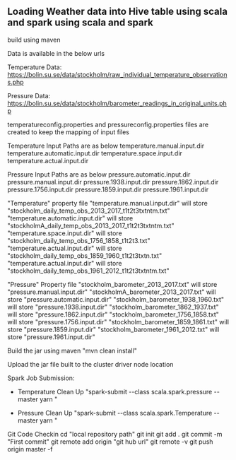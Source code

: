 ## Loading Weather data into Hive table using scala and spark  using scala and spark ##

build using maven

Data is available in the below urls

 Temperature Data: 
https://bolin.su.se/data/stockholm/raw_individual_temperature_observations.php


 Pressure Data: 
https://bolin.su.se/data/stockholm/barometer_readings_in_original_units.php

temperatureconfig.properties and pressureconfig.properties files are created to keep the mapping of input files

Temperature Input Paths are as below
temperature.manual.input.dir 
temperature.automatic.input.dir
temperature.space.input.dir
temperature.actual.input.dir

Pressure Input Paths are as below
pressure.automatic.input.dir
pressure.manual.input.dir 
pressure.1938.input.dir 
pressure.1862.input.dir 
pressure.1756.input.dir 
pressure.1859.input.dir
pressure.1961.input.dir

"Temperature" property file
"temperature.manual.input.dir" will store "stockholm_daily_temp_obs_2013_2017_t1t2t3txtntm.txt"     
"temperature.automatic.input.dir" will store "stockholmA_daily_temp_obs_2013_2017_t1t2t3txtntm.txt"    
"temperature.space.input.dir" will store "stockholm_daily_temp_obs_1756_1858_t1t2t3.txt"    	
"temperature.actual.input.dir" will store "stockholm_daily_temp_obs_1859_1960_t1t2t3txtn.txt"
 "temperature.actual.input.dir" will store "stockholm_daily_temp_obs_1961_2012_t1t2t3txtntm.txt"

"Pressure" Property file
"stockholm_barometer_2013_2017.txt"  will store   "pressure.manual.input.dir"
"stockholmA_barometer_2013_2017.txt"  will store   "pressure.automatic.input.dir"
"stockholm_barometer_1938_1960.txt"  will store   "pressure.1938.input.dir"
"stockholm_barometer_1862_1937.txt"  will store  "pressure.1862.input.dir"
"stockholm_barometer_1756_1858.txt"  will store  "pressure.1756.input.dir"
"stockholm_barometer_1859_1861.txt"  will store  "pressure.1859.input.dir"
"stockholm_barometer_1961_2012.txt"  will store "pressure.1961.input.dir"

Build the jar using maven
"mvn clean install"

Upload the jar file built to the cluster driver node location

Spark Job Submission: 

- Temperature Clean Up
"spark-submit --class scala.spark.pressure --master yarn <path to weather-1.0.jar>"

- Pressure Clean Up
"spark-submit --class scala.spark.Temperature --master yarn <path to weather-1.0.jar>"

Git Code Checkin
cd "local repository path"
git init
git add .
git commit -m "First commit"
git remote add origin "git hub url"
git remote -v
git push origin master -f
